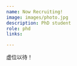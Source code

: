 ```yaml
---
name: Now Recruiting!
image: images/photo.jpg
description: PhD student
role: phd
links:

---
```


虚位以待！
